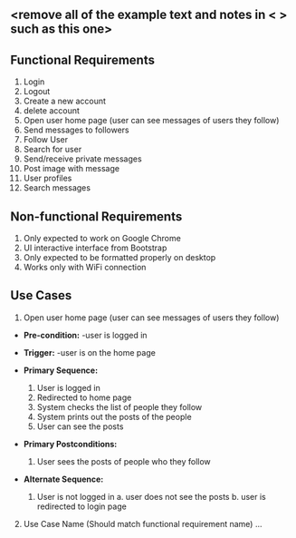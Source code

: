 ## <remove all of the example text and notes in < > such as this one>

## Functional Requirements

1. Login
2. Logout
3. Create a new account
4. delete account
5. Open user home page (user can see messages of users they follow)
6. Send messages to followers
7. Follow User
8. Search for user
9. Send/receive private messages
10. Post image with message
11. User profiles
12. Search messages

## Non-functional Requirements

1. Only expected to work on Google Chrome
2. UI interactive interface from Bootstrap
3. Only expected to be formatted properly on desktop
4. Works only with WiFi connection 

## Use Cases

1. Open user home page (user can see messages of users they follow)
- **Pre-condition:** 
  -user is logged in

- **Trigger:**
  -user is on the home page 

- **Primary Sequence:**
  
  1. User is logged in
  2. Redirected to home page
  3. System checks the list of people they follow
  4. System prints out the posts of the people
  5. User can see the posts
  
- **Primary Postconditions:** <can be a list or short description> 
  1. User sees the posts of people who they follow
  
- **Alternate Sequence:** <you can have more than one alternate sequence to describe multiple issues that may arise>
  
  1. User is not logged in
    a. user does not see the posts
    b. user is redirected to login page

2. Use Case Name (Should match functional requirement name)
   ...
